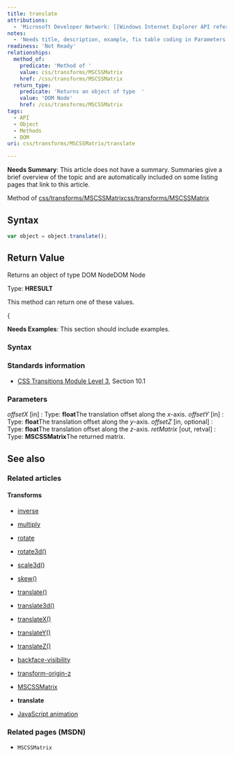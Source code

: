 ```yaml
---
title: translate
attributions:
  - 'Microsoft Developer Network: [[Windows Internet Explorer API reference](http://msdn.microsoft.com/en-us/library/ie/hh828809%28v=vs.85%29.aspx) Article]'
notes:
  - 'Needs title, description, example, fix table coding in Parameters'
readiness: 'Not Ready'
relationships:
  method_of:
    predicate: 'Method of '
    value: css/transforms/MSCSSMatrix
    href: /css/transforms/MSCSSMatrix
  return_type:
    predicate: 'Returns an object of type  '
    value: 'DOM Node'
    href: /css/transforms/MSCSSMatrix
tags:
  - API
  - Object
  - Methods
  - DOM
uri: css/transforms/MSCSSMatrix/translate

---
```

**Needs Summary**: This article does not have a summary. Summaries give a brief overview of the topic and are automatically included on some listing pages that link to this article.

Method of [css/transforms/MSCSSMatrix](/css/transforms/MSCSSMatrix)[css/transforms/MSCSSMatrix](/css/transforms/MSCSSMatrix)

## Syntax

``` js
var object = object.translate();
```

## Return Value

Returns an object of type DOM NodeDOM Node

Type: **HRESULT**

This method can return one of these values.

{

**Needs Examples**: This section should include examples.

### Syntax

### Standards information

-   [CSS Transitions Module Level 3](http://go.microsoft.com/fwlink/p/?linkid=223140), Section 10.1

### Parameters

*offsetX* [in]
:   Type: **float**The translation offset along the *x*-axis.
*offsetY* [in]
:   Type: **float**The translation offset along the *y*-axis.
*offsetZ* [in, optional]
:   Type: **float**The translation offset along the *z*-axis.
*retMatrix* [out, retval]
:   Type: **MSCSSMatrix**The returned matrix.

## See also

### Related articles

#### Transforms

-   [inverse](/css/cssom/MSCSSMatrix/methods/inverse)

-   [multiply](/css/cssom/MSCSSMatrix/methods/multiply)

-   [rotate](/css/cssom/MSCSSMatrix/methods/rotate)

-   [rotate3d()](/css/functions/rotate3d())

-   [scale3d()](/css/functions/scale3d())

-   [skew()](/css/functions/skew())

-   [translate()](/css/functions/translate())

-   [translate3d()](/css/functions/translate3d())

-   [translateX()](/css/functions/translateX())

-   [translateY()](/css/functions/translateY())

-   [translateZ()](/css/functions/translateZ())

-   [backface-visibility](/css/properties/backface-visibility)

-   [transform-origin-z](/css/properties/transform-origin-z)

-   [MSCSSMatrix](/css/transforms/MSCSSMatrix)

-   **translate**

-   [JavaScript animation](/tutorials/animation_in_javascript_2)

### Related pages (MSDN)

-   `MSCSSMatrix`
